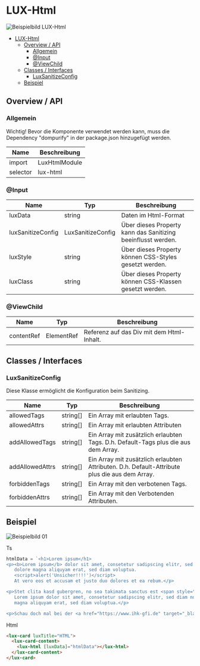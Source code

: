 # LUX-Html

![Beispielbild LUX-Html](https://raw.githubusercontent.com/wiki/IHK-GfI/lux-components/Versions/v18/lux‐html-v18-img.png)

- [LUX-Html](#lux-html)
  - [Overview / API](#overview--api)
    - [Allgemein](#allgemein)
    - [@Input](#input)
    - [@ViewChild](#viewchild)
  - [Classes / Interfaces](#classes--interfaces)
    - [LuxSanitizeConfig](#luxsanitizeconfig)
  - [Beispiel](#beispiel)

## Overview / API

### Allgemein

Wichtig! Bevor die Komponente verwendet werden kann, muss die Dependency "dompurify" in der package.json hinzugefügt
werden.

| Name     | Beschreibung  |
| -------- | ------------- |
| import   | LuxHtmlModule |
| selector | lux-html      |

### @Input

| Name              | Typ               | Beschreibung                                                 |
| ----------------- | ----------------- | ------------------------------------------------------------ |
| luxData           | string            | Daten im Html-Format                                         |
| luxSanitizeConfig | LuxSanitizeConfig | Über dieses Property kann das Sanitizing beeinflusst werden. |
| luxStyle          | string            | Über dieses Property können CSS-Styles gesetzt werden.       |
| luxClass          | string            | Über dieses Property können CSS-Klassen gesetzt werden.      |

### @ViewChild

| Name       | Typ        | Beschreibung                              |
| ---------- | ---------- | ----------------------------------------- |
| contentRef | ElementRef | Referenz auf das Div mit dem Html-Inhalt. |

## Classes / Interfaces

### LuxSanitizeConfig

Diese Klasse ermöglicht die Konfiguration beim Sanitizing.

| Name            | Typ      | Beschreibung                                                                                  |
| --------------- | -------- | --------------------------------------------------------------------------------------------- |
| allowedTags     | string[] | Ein Array mit erlaubten Tags.                                                                 |
| allowedAttrs    | string[] | Ein Array mit erlaubten Attributen                                                            |
| addAllowedTags  | string[] | Ein Array mit zusätzlich erlaubten Tags. D.h. Default-Tags plus die aus dem Array.            |
| addAllowedAttrs | string[] | Ein Array mit zusätzlich erlaubten Attributen. D.h. Default-Attribute plus die aus dem Array. |
| forbiddenTags   | string[] | Ein Array mit den verbotenen Tags.                                                            |
| forbiddenAttrs  | string[] | Ein Array mit den Verbotenden Attributen.                                                     |

## Beispiel

![Beispielbild 01](https://raw.githubusercontent.com/wiki/IHK-GfI/lux-components/Versions/v18/lux‐html-v18-img-01.png)

Ts

```typescript
htmlData = `<h1>Lorem ipsum</h1>
<p><b>Lorem ipsum</b> dolor sit amet, consetetur sadipscing elitr, sed diam nonumy eirmod tempor invidunt ut labore et
   dolore magna aliquyam erat, sed diam voluptua.
   <script>alert('Unsicher!!!!')</script>
   At vero eos et accusam et justo duo dolores et ea rebum.</p>

<p>Stet clita kasd gubergren, no sea takimata sanctus est <span style="color: red">Lorem ipsum</span> dolor sit amet.
   Lorem ipsum dolor sit amet, consetetur sadipscing elitr, sed diam nonumy eirmod tempor invidunt ut labore et dolore
   magna aliquyam erat, sed diam voluptua.</p>

<p>Schau doch mal bei der <a href="https://www.ihk-gfi.de" target="_blank">IHK-Gfi</a> vorbei. </p>`;
```

Html

```html
<lux-card luxTitle="HTML">
  <lux-card-content>
    <lux-html [luxData]="htmlData"></lux-html>
  </lux-card-content>
</lux-card>
```
